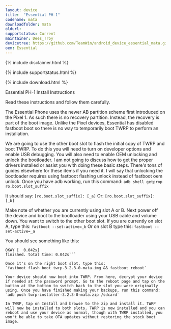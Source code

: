 ```yaml
---
layout: device
title:  "Essential PH-1"
codename: mata
downloadfolder: mata
oldurl:
supportstatus: Current
maintainer: Dees_Troy
devicetree: https://github.com/TeamWin/android_device_essential_mata.git
oem: Essential
---
```


{% include disclaimer.html %}

{% include supportstatus.html %}

{% include download.html %}

Essential PH-1 Install Instructions

Read these instructions and follow them carefully.

The Essential Phone uses the newer AB partition scheme first introduced on the Pixel 1. As such there is no recovery partition. Instead, the recovery is part of the boot image. Unlike the Pixel devices, Essential has disabled fastboot boot so there is no way to temporarily boot TWRP to perform an installation.

We are going to use the other boot slot to flash the initial copy of TWRP and boot TWRP. To do this you will need to turn on developer options and enable USB debugging. You will also need to enable OEM unlocking and unlock the bootloader. I am not going to discuss how to get the proper drivers installed or assist you with doing these basic steps. There's tons of guides elsewhere for these items if you need it. I will say that unlocking the bootloader requires using fastboot flashing unlock instead of fastboot oem unlock. Once you have adb working, run this command:
`adb shell getprop ro.boot.slot_suffix`

It should say:
`[ro.boot.slot_suffix]: [_a]`
Or:
`[ro.boot.slot_suffix]: [_b]`

Make note of whether you are currently using slot A or B. Next power off the device and boot to the bootloader using your USB cable and volume down. You want to switch to the other boot slot. If you are currently on slot A, type this:
`fastboot --set-active=_b`
Or on slot B type this:
`fastboot --set-active=_a`

You should see something like this:
```Setting current slot to 'a'...
OKAY [  0.042s]
finished. total time: 0.042s```

Once it's on the right boot slot, type this:
`fastboot flash boot twrp-3.2.3-0-mata.img && fastboot reboot`

Your device should now boot into TWRP. From here, decrypt your device if needed at the password prompt. Go to the reboot page and tap on the button at the bottom to switch back to the slot you were originally using. Once you have finished making your backups, run this command:
`adb push twrp-installer-3.2.3-0-mata.zip /sdcard`

In TWRP, tap on Install and browse to the zip and install it. TWRP will now be installed to both slots. TWRP is now installed and you can reboot and use your device as normal, though with TWRP installed, you won't be able to take OTA updates without restoring the stock boot image.

